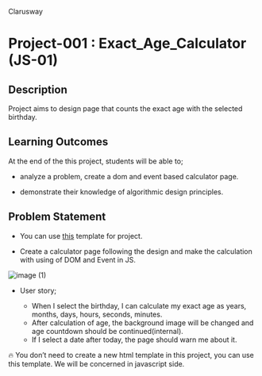 
<p>Clarusway<img align="right"
  src="https://secure.meetupstatic.com/photos/event/3/1/b/9/600_488352729.jpeg"  width="15px"></p>

# Project-001 : Exact_Age_Calculator (JS-01)

## Description
Project aims to design page that counts the exact age with the selected birthday.


## Learning Outcomes

At the end of the this project, students will be able to;

- analyze a problem, create a dom and event based calculator page.

- demonstrate their knowledge of algorithmic design principles.

   
## Problem Statement

- You can use [this](https://github.com/clarusway/fs-instructor-coordination/tree/main/JavaScript/Session-09_Bonus_Sample_Project) template for project.

- Create a calculator page following the design and make the calculation with using of DOM and Event in JS.

![image (1)](https://user-images.githubusercontent.com/65361299/152808729-489d9c10-9848-4e87-948d-75fd1617efca.png)

-  User story;

   - When I select the birthday, I can calculate my exact age as years, months, days, hours, seconds, minutes.
   - After calculation of age, the background image will be changed and age countdown should be continued(internal).
   - If I select a date after today, the page should warn me about it.

🔥 You don’t need to create a new html template in this project, you can use this template. We will be concerned in javascript side.


